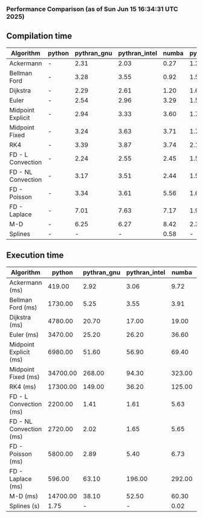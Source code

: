 ### Performance Comparison (as of Sun Jun 15 16:34:31 UTC 2025)
## Compilation time
Algorithm                 | python                    | pythran_gnu               | pythran_intel             | numba                     | pyccel_gnu_c              | pyccel_gnu_fortran        | pyccel_intel_c            | pyccel_intel_fortran     
------------------------- | ------------------------- | ------------------------- | ------------------------- | ------------------------- | ------------------------- | ------------------------- | ------------------------- | -------------------------
Ackermann                 | -                         | 2.31                      | 2.03                      | 0.27                      | 1.31                      | 1.32                      | 1.33                      | 1.38                     
Bellman Ford              | -                         | 3.28                      | 3.55                      | 0.92                      | 1.57                      | 1.47                      | 1.55                      | 1.55                     
Dijkstra                  | -                         | 2.29                      | 2.61                      | 1.20                      | 1.67                      | 1.57                      | 1.65                      | 1.67                     
Euler                     | -                         | 2.54                      | 2.96                      | 3.29                      | 1.54                      | 1.44                      | 1.54                      | 1.53                     
Midpoint Explicit         | -                         | 2.94                      | 3.33                      | 3.60                      | 1.78                      | 1.67                      | 1.76                      | 1.75                     
Midpoint Fixed            | -                         | 3.24                      | 3.63                      | 3.71                      | 1.75                      | 1.72                      | 1.80                      | 1.80                     
RK4                       | -                         | 3.39                      | 3.87                      | 3.74                      | 2.19                      | 2.12                      | 2.13                      | 2.16                     
FD - L Convection         | -                         | 2.24                      | 2.55                      | 2.45                      | 1.50                      | 1.41                      | 1.48                      | 1.50                     
FD - NL Convection        | -                         | 3.17                      | 3.51                      | 2.44                      | 1.50                      | 1.41                      | 1.48                      | 1.49                     
FD - Poisson              | -                         | 3.34                      | 3.61                      | 5.56                      | 1.64                      | 1.70                      | 1.65                      | 2.35                     
FD - Laplace              | -                         | 7.01                      | 7.63                      | 7.17                      | 1.90                      | 1.86                      | 1.86                      | 2.00                     
M-D                       | -                         | 6.25                      | 6.27                      | 8.42                      | 2.31                      | 2.42                      | 2.23                      | 2.56                     
Splines                   | -                         | -                         | -                         | 0.58                      | -                         | -                         | -                         | -                        

## Execution time
Algorithm                 | python                    | pythran_gnu               | pythran_intel             | numba                     | pyccel_gnu_c              | pyccel_gnu_fortran        | pyccel_intel_c            | pyccel_intel_fortran     
------------------------- | ------------------------- | ------------------------- | ------------------------- | ------------------------- | ------------------------- | ------------------------- | ------------------------- | -------------------------
Ackermann (ms)            | 419.00                    | 2.92                      | 3.06                      | 9.72                      | 1.23                      | 1.32                      | 4.01                      | 10.50                    
Bellman Ford (ms)         | 1730.00                   | 5.25                      | 3.55                      | 3.91                      | 3.70                      | 3.23                      | 6.46                      | 4.43                     
Dijkstra (ms)             | 4780.00                   | 20.70                     | 17.00                     | 19.00                     | 70.10                     | 18.50                     | 65.00                     | 21.80                    
Euler (ms)                | 3470.00                   | 25.20                     | 26.20                     | 36.60                     | 27.40                     | 10.60                     | 26.60                     | 15.00                    
Midpoint Explicit (ms)    | 6980.00                   | 51.60                     | 56.90                     | 69.40                     | 44.90                     | 19.40                     | 45.90                     | 15.40                    
Midpoint Fixed (ms)       | 34700.00                  | 268.00                    | 94.30                     | 323.00                    | 191.00                    | 71.80                     | 197.00                    | 51.50                    
RK4 (ms)                  | 17300.00                  | 149.00                    | 36.20                     | 125.00                    | 94.80                     | 31.50                     | 90.20                     | 26.00                    
FD - L Convection (ms)    | 2200.00                   | 1.41                      | 1.61                      | 5.63                      | 7.50                      | 1.52                      | 7.63                      | 1.39                     
FD - NL Convection (ms)   | 2720.00                   | 2.02                      | 1.65                      | 5.65                      | 6.74                      | 1.52                      | 8.02                      | 1.39                     
FD - Poisson (ms)         | 5800.00                   | 2.89                      | 5.40                      | 6.73                      | 14.70                     | 2.64                      | 24.00                     | 2.59                     
FD - Laplace (ms)         | 596.00                    | 63.10                     | 196.00                    | 292.00                    | 489.00                    | 61.00                     | 668.00                    | 63.10                    
M-D (ms)                  | 14700.00                  | 38.10                     | 52.50                     | 60.30                     | 114.00                    | 62.10                     | 61.40                     | 87.90                    
Splines (s)               | 1.75                      | -                         | -                         | 0.02                      | -                         | -                         | -                         | -                        

